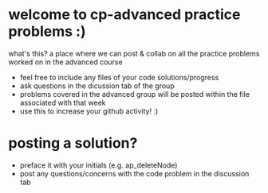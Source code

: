 # welcome to cp-advanced practice problems :)
what's this?
a place where we can post & collab on all the practice problems worked on in the advanced course

- feel free to include any files of your code solutions/progress
- ask questions in the dicussion tab of the group
- problems covered in the advanced group will be posted within the file associated with that week
- use this to increase your github activity! :)

# posting a solution?

- preface it with your initials (e.g. ap_deleteNode)
- post any questions/concerns with the code problem in the discussion tab 
